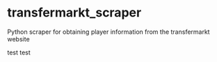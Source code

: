 # transfermarkt_scraper
Python scraper for obtaining player information from the transfermarkt website

test
test
